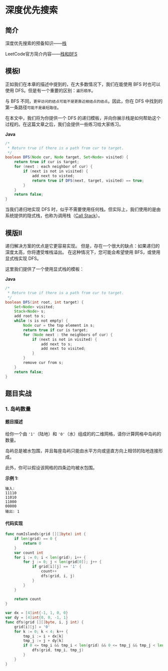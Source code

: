 # 深度优先搜索

## 简介

深度优先搜索的预备知识——[栈](../dataStructure/stackAndQueue.md)

LeetCode官方简介内容——[栈和BFS](https://leetcode-cn.com/explore/learn/card/queue-stack/219/stack-and-dfs/881/)

## 模板Ⅰ

正如我们在本章的描述中提到的，在大多数情况下，我们在能使用 BFS 时也可以使用 DFS。但是有一个重要的区别：`遍历顺序`。

与 BFS 不同，`更早访问的结点可能不是更靠近根结点的结点`。因此，你在 DFS 中找到的第一条路径`可能不是最短路径`。

在本文中，我们将为你提供一个 DFS 的递归模板，并向你展示栈是如何帮助这个过程的。在这篇文章之后，我们会提供一些练习给大家练习。

**Java**

```java
/*
 * Return true if there is a path from cur to target.
 */
boolean DFS(Node cur, Node target, Set<Node> visited) {
    return true if cur is target;
    for (next : each neighbor of cur) {
        if (next is not in visited) {
            add next to visted;
            return true if DFS(next, target, visited) == true;
        }
    }
    return false;
}
```

 当我们递归地实现 DFS 时，似乎不需要使用任何栈。但实际上，我们使用的是由系统提供的隐式栈，也称为调用栈（[Call Stack](https://en.wikipedia.org/wiki/Call_stack)）。 

## 模版Ⅱ

递归解决方案的优点是它更容易实现。 但是，存在一个很大的缺点：如果递归的深度太高，你将遭受堆栈溢出。 在这种情况下，您可能会希望使用 BFS，或使用显式栈实现 DFS。

这里我们提供了一个使用显式栈的模板：

**Java**

```java
/*
 * Return true if there is a path from cur to target.
 */
boolean DFS(int root, int target) {
    Set<Node> visited;
    Stack<Node> s;
    add root to s;
    while (s is not empty) {
        Node cur = the top element in s;
        return true if cur is target;
        for (Node next : the neighbors of cur) {
            if (next is not in visited) {
                add next to s;
                add next to visited;
            }
        }
        remove cur from s;
    }
    return false;
}
```

## 题目实战

### 1. 岛屿数量

#### 题目描述

给你一个由 `'1'`（陆地）和 `'0'`（水）组成的的二维网格，请你计算网格中岛屿的数量。

岛屿总是被水包围，并且每座岛屿只能由水平方向或竖直方向上相邻的陆地连接形成。

此外，你可以假设该网格的四条边均被水包围。



**示例 1:**

```
输入:
11110
11010
11000
00000
输出: 1
```

#### 代码实现

```go
func numIslands(grid [][]byte) int {
    if len(grid) == 0 {
        return 0
    }
    var count int
    for i := 0; i < len(grid); i++ {
        for j := 0; j < len(grid[0]); j++ {
            if grid[i][j] == '1' {
                count++
                dfs(grid, i, j)
            }
        }
    }
    
    return count
}

var dx = [4]int{-1, 1, 0, 0}
var dy = [4]int{0, 0, -1, 1}
func dfs(grid [][]byte, i, j int) {
    grid[i][j] = '0'
    for k := 0; k < 4; k++ {
        tmp_i := i + dx[k]
        tmp_j := j + dy[k]
        if 0 <= tmp_i && tmp_i < len(grid) && 0 <= tmp_j && tmp_j < len(grid[0]) && grid[tmp_i][tmp_j] == '1' {
            dfs(grid, tmp_i, tmp_j)
        }
    }
}
```

